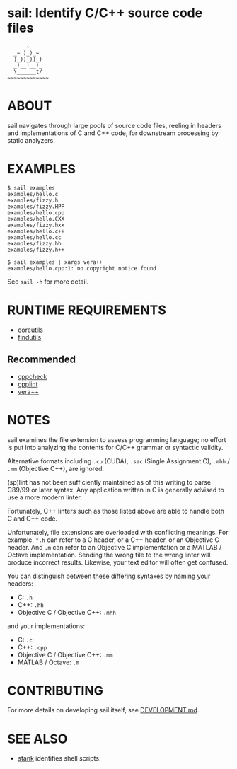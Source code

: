 # sail: Identify C/C++ source code files

```text
     _~
  _~ )_)_~
  )_))_))_)
  _!__!__!_
  \______t/
~~~~~~~~~~~~~
```

# ABOUT

sail navigates through large pools of source code files, reeling in headers and implementations of C and C++ code, for downstream processing by static analyzers.

# EXAMPLES

```console
$ sail examples
examples/hello.c
examples/fizzy.h
examples/fizzy.HPP
examples/hello.cpp
examples/hello.CXX
examples/fizzy.hxx
examples/hello.c++
examples/hello.cc
examples/fizzy.hh
examples/fizzy.h++

$ sail examples | xargs vera++
examples/hello.cpp:1: no copyright notice found
```

See `sail -h` for more detail.

# RUNTIME REQUIREMENTS

* [coreutils](https://www.gnu.org/software/coreutils/)
* [findutils](https://www.gnu.org/software/findutils/)

## Recommended

* [cppcheck](http://cppcheck.sourceforge.net/)
* [cpplint](https://github.com/cpplint/cpplint)
* [vera++](https://bitbucket.org/verateam/vera/wiki/Home)

# NOTES

sail examines the file extension to assess programming language; no effort is put into analyzing the contents for C/C++ grammar or syntactic validity.

Alternative formats including `.cu` (CUDA), `.sac` (Single Assignment C), `.mhh` / `.mm` (Objective C++), are ignored.

(sp)lint has not been sufficiently maintained as of this writing to parse C89/99 or later syntax. Any application written in C is generally advised to use a more modern linter.

Fortunately, C++ linters such as those listed above are able to handle both C and C++ code.

Unfortunately, file extensions are overloaded with conflicting meanings. For example, `*.h` can refer to a C header, or a C++ header, or an Objective C header. And `.m` can refer to an Objective C implementation or a MATLAB / Octave implementation. Sending the wrong file to the wrong linter will produce incorrect results. Likewise, your text editor will often get confused.

You can distinguish between these differing syntaxes by naming your headers:

* C: `.h`
* C++: `.hh`
* Objective C / Objective C++: `.mhh`

and your implementations:

* C: `.c`
* C++: `.cpp`
* Objective C / Objective C++: `.mm`
* MATLAB / Octave: `.m`

# CONTRIBUTING

For more details on developing sail itself, see [DEVELOPMENT.md](DEVELOPMENT.md).

# SEE ALSO

* [stank](https://github.com/mcandre/stank) identifies shell scripts.
